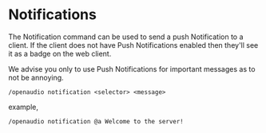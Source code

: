 [//]: # (TITLE:Notifications)
[//]: # (DESCRIPTION:Using the notification sub command)
[//]: # (TAGS:notifications,notification,commands)

# Notifications
The Notification command can be used to send a push Notification to a client. If the client does not have Push Notifications enabled then they'll see it as a badge on the web client.

We advise you only to use Push Notifications for important messages as to not be annoying.
```
/openaudio notification <selector> <message> 
```

example,
```
/openaudio notification @a Welcome to the server!
```